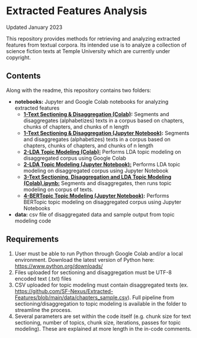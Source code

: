 # Extracted Features Analysis

Updated January 2023

This repository provides methods for retrieving and analyzing extracted features from textual corpora. Its intended use is to analyze a collection of science fiction texts at Temple University which are currently under copyright. 

## Contents
Along with the readme, this repository contains two folders: 
- **notebooks:** Jupyter and Google Colab notebooks for analyzing extracted features
  - **[1-Text Sectioning & Disaggregation (Colab)](https://github.com/SF-Nexus/Extracted-Features/blob/main/notebooks/1-Text%20Sectioning%20%26%20Disaggregation%20(Colab).ipynb):** Segments and disaggregates (alphabetizes) texts in a corpus based on chapters, chunks of chapters, and chunks of n length
   - **[1-Text Sectioning & Disaggregation (Jupyter Notebook)](https://github.com/SF-Nexus/extracted-features/blob/main/notebooks/1-Text%20Sectioning%20%26%20Disaggregation%20(Jupyter%20Notebook).ipynb):** Segments and disaggregates (alphabetizes) texts in a corpus based on chapters, chunks of chapters, and chunks of n length
  - **[2-LDA Topic Modeling (Colab):](https://github.com/SF-Nexus/extracted-features/blob/main/notebooks/2-LDA%20Topic%20Modeling%20(Colab).ipynb)**  Performs LDA topic modeling on disaggregated corpus using Google Colab
  - **[2-LDA Topic Modeling (Jupyter Notebook):](https://github.com/SF-Nexus/extracted-features/blob/main/notebooks/2-LDA%20Topic%20Modeling%20(Jupyter%20Notebook).ipynb)**  Performs LDA topic modeling on disaggregated corpus using Jupyter Notebook
  - **[3-Text Sectioning, Disaggregation and LDA Topic Modeling (Colab).ipynb:](https://github.com/SF-Nexus/extracted-features/blob/main/notebooks/3-Text%20Sectioning%2C%20Disaggregation%20and%20LDA%20Topic%20Modeling%20(Colab).ipynb)** Segments and disaggregates, then runs topic modeling on corpus of texts. 
  - **[4-BERTopic Topic Modeling (Jupyter Notebook)](https://github.com/SF-Nexus/Extracted-Features/blob/main/notebooks/1-Text%20Sectioning%20%26%20Disaggregation%20(Colab).ipynb):** Performs BERTopic topic modeling on disaggregated corpus using Jupyter Notebooks
- **data:**  csv file of disaggregated data and sample output from topic modeling code

## Requirements
1. User must be able to run Python through Google Colab and/or a local environment. Download the latest version of Python here: https://www.python.org/downloads/ 
2. Files uploaded for sectioning and disaggregation must be UTF-8 encoded text (.txt) files 
3. CSV uploaded for topic modeling must contain disaggregated texts (ex. https://github.com/SF-Nexus/Extracted-Features/blob/main/data/chapters_sample.csv). Full pipeline from sectioning/disaggregation to topic modeling is available in the folder to streamline the process. 
4. Several parameters are set within the code itself (e.g. chunk size for text sectioning, number of topics, chunk size, iterations, passes for topic modeling). These are explained at more length in the in-code comments. 
